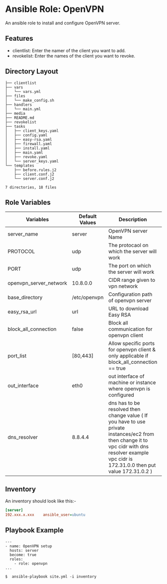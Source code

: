 
Ansible Role: OpenVPN
=====================================

An ansible role to install and configure OpenVPN server.

Features
----------------
- clientlist: Enter the namer of the client you want to add.
- revokelist: Enter the names of the client you want to revoke.


Directory Layout
----------------
```
├── clientlist
├── vars
│   └── vars.yml
├── files
│   └── make_config.sh
├── handlers
│   └── main.yml
├── media
├── README.md
├── revokelist
├── tasks
│   ├── client_keys.yaml
│   ├── config.yaml
│   ├── easy-rsa.yaml
│   ├── firewall.yaml
│   ├── install.yaml
│   ├── main.yaml
│   ├── revoke.yaml
│   └── server_keys.yaml
└── templates
    ├── before.rules.j2
    ├── client.conf.j2
    └── server.conf.j2

7 directories, 18 files

```
Role Variables
--------------

|**Variables**| **Default Values**| **Description**| **Type**|
|----------|---------|---------------|-----------|
| server_name | server | OpenVPN server Name | Optional |
| PROTOCOL | udp | The protocaol on which the server will work | Mandatory |
| PORT | udp | The port on which the server will work | Mandatory |
| openvpn_server_network | 10.8.0.0 | CIDR range given to vpn network | Optional |
| base_directory | /etc/openvpn | Configuration path of openvpn server | Optional |
| easy_rsa_url | url | URL to download Easy RSA | Optional |
| block_all_connection | false | Block all communication for openvpn client | Optional |
| port_list | [80,443] | Allow specific ports for openvpn client & only applicable if block_all_connection == true | Optional |
| out_interface | eth0 | out interface of machine or instance where openvpn is configured | Mandatory |
| dns_resolver | 8.8.4.4 | dns has to be resolved then change value ( If you have to use private instances/ec2 from then change it to vpc cidr with dns resolver example vpc cidr is 172.31.0.0 then put value 172.31.0.2 ) | Optional |

Inventory
----------
An inventory should look like this:-
```ini
[server]                 
192.xxx.x.xxx    ansible_user=ubuntu 
```

Playbook Example 
----------------
```
---
- name: OpenVPN setup
  hosts: server
  become: true
  roles:
    - role: openvpn
...

$  ansible-playbook site.yml -i inventory

```


